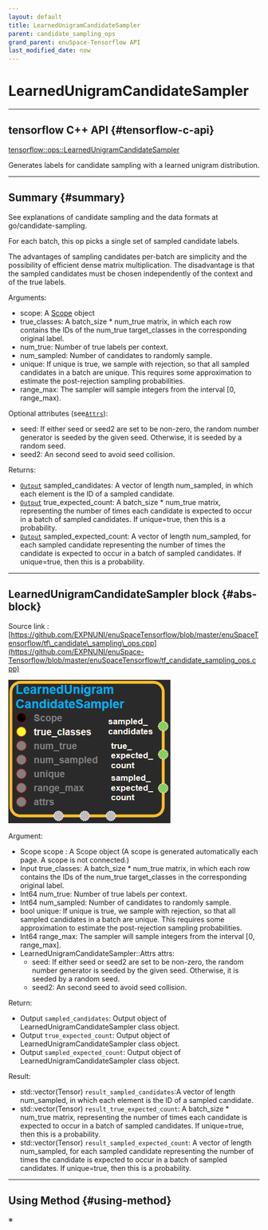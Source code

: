 ```yaml
--- 
layout: default 
title: LearnedUnigramCandidateSampler 
parent: candidate_sampling_ops 
grand_parent: enuSpace-Tensorflow API 
last_modified_date: now 
--- 
```


# LearnedUnigramCandidateSampler

---

## tensorflow C++ API {#tensorflow-c-api}

[tensorflow::ops::LearnedUnigramCandidateSampler](https://www.tensorflow.org/api_docs/cc/class/tensorflow/ops/learned-unigram-candidate-sampler.html)

Generates labels for candidate sampling with a learned unigram distribution.

---

## Summary {#summary}

See explanations of candidate sampling and the data formats at go/candidate-sampling.

For each batch, this op picks a single set of sampled candidate labels.

The advantages of sampling candidates per-batch are simplicity and the possibility of efficient dense matrix multiplication. The disadvantage is that the sampled candidates must be chosen independently of the context and of the true labels.

Arguments:

* scope: A [Scope](https://www.tensorflow.org/versions/r1.4/api_docs/cc/class/tensorflow/scope.html#classtensorflow_1_1_scope) object
* true\_classes: A batch\_size \* num\_true matrix, in which each row contains the IDs of the num\_true target\_classes in the corresponding original label.
* num\_true: Number of true labels per context.
* num\_sampled: Number of candidates to randomly sample.
* unique: If unique is true, we sample with rejection, so that all sampled candidates in a batch are unique. This requires some approximation to estimate the post-rejection sampling probabilities.
* range\_max: The sampler will sample integers from the interval \[0, range\_max\).

Optional attributes \(see[`Attrs`](https://www.tensorflow.org/versions/r1.4/api_docs/cc/struct/tensorflow/ops/learned-unigram-candidate-sampler/attrs.html#structtensorflow_1_1ops_1_1_learned_unigram_candidate_sampler_1_1_attrs)\):

* seed: If either seed or seed2 are set to be non-zero, the random number generator is seeded by the given seed. Otherwise, it is seeded by a random seed.
* seed2: An second seed to avoid seed collision.

Returns:

* [`Output`](https://www.tensorflow.org/versions/r1.4/api_docs/cc/class/tensorflow/output.html#classtensorflow_1_1_output) sampled\_candidates: A vector of length num\_sampled, in which each element is the ID of a sampled candidate.
* [`Output`](https://www.tensorflow.org/versions/r1.4/api_docs/cc/class/tensorflow/output.html#classtensorflow_1_1_output) true\_expected\_count: A batch\_size \* num\_true matrix, representing the number of times each candidate is expected to occur in a batch of sampled candidates. If unique=true, then this is a probability.
* [`Output`](https://www.tensorflow.org/versions/r1.4/api_docs/cc/class/tensorflow/output.html#classtensorflow_1_1_output) sampled\_expected\_count: A vector of length num\_sampled, for each sampled candidate representing the number of times the candidate is expected to occur in a batch of sampled candidates. If unique=true, then this is a probability.

---

## LearnedUnigramCandidateSampler block {#abs-block}

Source link : [https://github.com/EXPNUNI/enuSpaceTensorflow/blob/master/enuSpaceTensorflow/tf\_candidate\_sampling\_ops.cpp](https://github.com/EXPNUNI/enuSpace-Tensorflow/blob/master/enuSpaceTensorflow/tf_candidate_sampling_ops.cpp)

![](./assets/candidate_sampling_ops/learnedunigramcandidatesampler1.png)

Argument:

* Scope scope : A Scope object \(A scope is generated automatically each page. A scope is not connected.\)
* Input true\_classes: A batch\_size \* num\_true matrix, in which each row contains the IDs of the num\_true target\_classes in the corresponding original label.
* Int64 num\_true: Number of true labels per context.
* Int64 num\_sampled: Number of candidates to randomly sample.
* bool unique: If unique is true, we sample with rejection, so that all sampled candidates in a batch are unique. This requires some approximation to estimate the post-rejection sampling probabilities.
* Int64 range\_max: The sampler will sample integers from the interval \[0, range\_max\].
* LearnedUnigramCandidateSampler::Attrs attrs:
  * seed: If either seed or seed2 are set to be non-zero, the random number generator is seeded by the given seed. Otherwise, it is seeded by a random seed.
  * seed2: An second seed to avoid seed collision.

Return:

* Output `sampled_candidates`: Output object of LearnedUnigramCandidateSampler class object. 
* Output `true_expected_count`: Output object of LearnedUnigramCandidateSampler class object. 
* Output `sampled_expected_count`: Output object of LearnedUnigramCandidateSampler class object. 

Result:

* std::vector\(Tensor\) `result_sampled_candidates`:A vector of length num\_sampled, in which each element is the ID of a sampled candidate.
* std::vector\(Tensor\) `result_true_expected_count`: A batch\_size \* num\_true matrix, representing the number of times each candidate is expected to occur in a batch of sampled candidates. If unique=true, then this is a probability.
* std::vector\(Tensor\) `result_sampled_expected_count`: A vector of length num\_sampled, for each sampled candidate representing the number of times the candidate is expected to occur in a batch of sampled candidates. If unique=true, then this is a probability.

---

## Using Method {#using-method}

※

